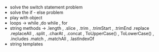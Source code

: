 - solve the switch statement problem
- solve the if - else problem
- play with object
- loops -> while ,do while , for
- string methods -> .length , .slice , .trim , .trimStart , .trimEnd .replace
  .replaceAll , .split , .charAt , .concat , ToUpperCase() , ToLowerCase() , .includes
  .match , .matchAll , .lastIndexOf
- string templates

